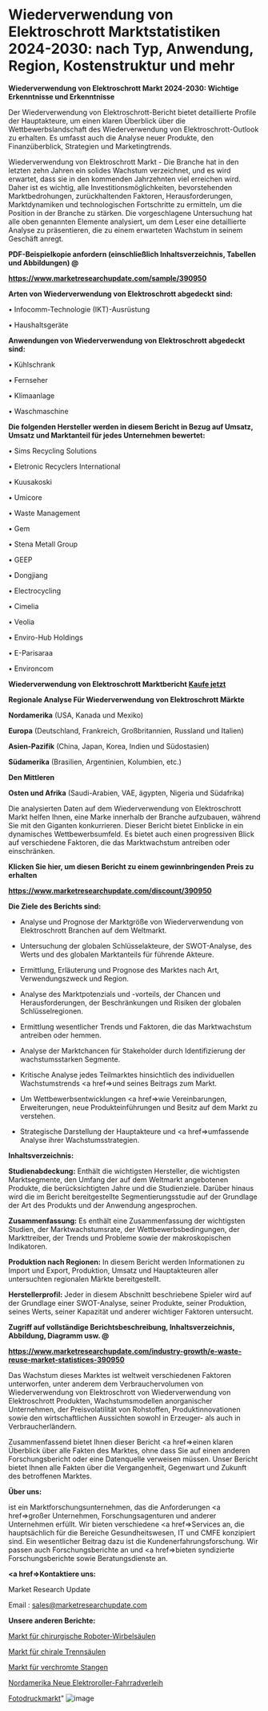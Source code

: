 # Wiederverwendung von Elektroschrott Marktstatistiken 2024-2030: nach Typ, Anwendung, Region, Kostenstruktur und mehr

<strong>Wiederverwendung von Elektroschrott Markt 2024-2030: Wichtige Erkenntnisse und Erkenntnisse</strong>

Der Wiederverwendung von Elektroschrott-Bericht bietet detaillierte Profile der Hauptakteure, um einen klaren Überblick über die Wettbewerbslandschaft des Wiederverwendung von Elektroschrott-Outlook zu erhalten. Es umfasst auch die Analyse neuer Produkte, den Finanzüberblick, Strategien und Marketingtrends.

Wiederverwendung von Elektroschrott Markt - Die Branche hat in den letzten zehn Jahren ein solides Wachstum verzeichnet, und es wird erwartet, dass sie in den kommenden Jahrzehnten viel erreichen wird. Daher ist es wichtig, alle Investitionsmöglichkeiten, bevorstehenden Marktbedrohungen, zurückhaltenden Faktoren, Herausforderungen, Marktdynamiken und technologischen Fortschritte zu ermitteln, um die Position in der Branche zu stärken. Die vorgeschlagene Untersuchung hat alle oben genannten Elemente analysiert, um dem Leser eine detaillierte Analyse zu präsentieren, die zu einem erwarteten Wachstum in seinem Geschäft anregt.



<strong><b>PDF-Beispielkopie anfordern (einschließlich Inhaltsverzeichnis, Tabellen und Abbildungen) @ </b></strong>

<strong><a href=https://www.marketresearchupdate.com/sample/390950>

<strong>https://www.marketresearchupdate.com/sample/390950</u></a></strong></strong>



<strong>Arten von Wiederverwendung von Elektroschrott abgedeckt sind:</strong>

• Infocomm-Technologie (IKT)-Ausrüstung

• Haushaltsgeräte



<strong>Anwendungen von Wiederverwendung von Elektroschrott abgedeckt sind:</strong>

• Kühlschrank

• Fernseher

• Klimaanlage

• Waschmaschine



<strong>Die folgenden Hersteller werden in diesem Bericht in Bezug auf Umsatz, Umsatz und Marktanteil für jedes Unternehmen bewertet:</strong>

• Sims Recycling Solutions

• Eletronic Recyclers International

• Kuusakoski

• Umicore

• Waste Management

• Gem

• Stena Metall Group

• GEEP

• Dongjiang

• Electrocycling

• Cimelia

• Veolia

• Enviro-Hub Holdings

• E-Parisaraa

• Environcom



<strong>Wiederverwendung von Elektroschrott Marktbericht <a href=https://www.marketresearchupdate.com/buynow/390950>Kaufe jetzt</a></strong>



<strong>Regionale Analyse Für Wiederverwendung von Elektroschrott Märkte</strong>



<strong>Nordamerika</strong> (USA, Kanada und Mexiko)



<strong>Europa</strong> (Deutschland, Frankreich, Großbritannien, Russland und Italien)



<strong>Asien-Pazifik</strong> (China, Japan, Korea, Indien und Südostasien)



<strong>Südamerika</strong> (Brasilien, Argentinien, Kolumbien, etc.)



<strong>Den Mittleren</strong> 

<strong>Osten und Afrika</strong> (Saudi-Arabien, VAE, ägypten, Nigeria und Südafrika)

Die analysierten Daten auf dem Wiederverwendung von Elektroschrott Markt helfen Ihnen, eine Marke innerhalb der Branche aufzubauen, während Sie mit den Giganten konkurrieren. Dieser Bericht bietet Einblicke in ein dynamisches Wettbewerbsumfeld. Es bietet auch einen progressiven Blick auf verschiedene Faktoren, die das Marktwachstum antreiben oder einschränken.



<strong>Klicken Sie hier, um diesen Bericht zu einem gewinnbringenden Preis zu erhalten
</strong>

<strong><a href=https://www.marketresearchupdate.com/discount/390950>https://www.marketresearchupdate.com/discount/390950</b></u></strong></a>



<strong>Die Ziele des Berichts sind:</strong>

- Analyse und Prognose der Marktgröße von Wiederverwendung von Elektroschrott Branchen auf dem Weltmarkt.

- Untersuchung der globalen Schlüsselakteure, der SWOT-Analyse, des Werts und des globalen Marktanteils für führende Akteure.

- Ermittlung, Erläuterung und Prognose des Marktes nach Art, Verwendungszweck und Region.

- Analyse des Marktpotenzials und -vorteils, der Chancen und Herausforderungen, der Beschränkungen und Risiken der globalen Schlüsselregionen.

- Ermittlung wesentlicher Trends und Faktoren, die das Marktwachstum antreiben oder hemmen.

- Analyse der Marktchancen für Stakeholder durch Identifizierung der wachstumsstarken Segmente.

- Kritische Analyse jedes Teilmarktes hinsichtlich des individuellen Wachstumstrends <a href=>und</a> seines Beitrags zum Markt.

- Um Wettbewerbsentwicklungen <a href=>wie</a> Vereinbarungen, Erweiterungen, neue Produkteinführungen und Besitz auf dem Markt zu verstehen.

- Strategische Darstellung der Hauptakteure und <a href=>umfas</a>sende Analyse ihrer Wachstumsstrategien.



<strong>Inhaltsverzeichnis:</strong>



<strong>Studienabdeckung:</strong> Enthält die wichtigsten Hersteller, die wichtigsten Marktsegmente, den Umfang der auf dem Weltmarkt angebotenen Produkte, die berücksichtigten Jahre und die Studienziele. Darüber hinaus wird die im Bericht bereitgestellte Segmentierungsstudie auf der Grundlage der Art des Produkts und der Anwendung angesprochen.



<strong>Zusammenfassung:</strong> Es enthält eine Zusammenfassung der wichtigsten Studien, der Marktwachstumsrate, der Wettbewerbsbedingungen, der Markttreiber, der Trends und Probleme sowie der makroskopischen Indikatoren.



<strong>Produktion nach Regionen:</strong> In diesem Bericht werden Informationen zu Import und Export, Produktion, Umsatz und Hauptakteuren aller untersuchten regionalen Märkte bereitgestellt.



<strong>Herstellerprofil:</strong> Jeder in diesem Abschnitt beschriebene Spieler wird auf der Grundlage einer SWOT-Analyse, seiner Produkte, seiner Produktion, seines Werts, seiner Kapazität und anderer wichtiger Faktoren untersucht.



<strong><b>Zugriff auf vollständige Berichtsbeschreibung, Inhaltsverzeichnis, Abbildung, Diagramm usw. @ </b></strong>

<strong><a href=https://www.marketresearchupdate.com/industry-growth/e-waste-reuse-market-statistices-390950>https://www.marketresearchupdate.com/industry-growth/e-waste-reuse-market-statistices-390950</a></strong>

Das Wachstum dieses Marktes ist weltweit verschiedenen Faktoren unterworfen, unter anderem dem Verbrauchervolumen von Wiederverwendung von Elektroschrott von Wiederverwendung von Elektroschrott Produkten, Wachstumsmodellen anorganischer Unternehmen, der Preisvolatilität von Rohstoffen, Produktinnovationen sowie den wirtschaftlichen Aussichten sowohl in Erzeuger- als auch in Verbraucherländern.

Zusammenfassend bietet Ihnen dieser Bericht <a href=>einen</a> klaren Überblick über alle Fakten des Marktes, ohne dass Sie auf einen anderen Forschungsbericht oder eine Datenquelle verweisen müssen. Unser Bericht bietet Ihnen alle Fakten über die Vergangenheit, Gegenwart und Zukunft des betroffenen Marktes.



<strong>Über uns:</strong>

 ist ein Marktforschungsunternehmen, das die Anforderungen <a href=>großer</a> Unternehmen, Forschungsagenturen und anderer Unternehmen erfüllt. Wir bieten verschiedene <a href=>Services</a> an, die hauptsächlich für die Bereiche Gesundheitswesen, IT und CMFE konzipiert sind. Ein wesentlicher Beitrag dazu ist die Kundenerfahrungsforschung. Wir passen auch Forschungsberichte an und <a href=>bieten</a> syndizierte Forschungsberichte sowie Beratungsdienste an.



<strong><a href=>Kontaktiere uns:</a></strong>

Market Research Update

Email : sales@marketresearchupdate.com



<strong>Unsere anderen Berichte:</strong>

<a href=https://www.linkedin.com/pulse/surgical-robots-spine-market-current-business>Markt für chirurgische Roboter-Wirbelsäulen</a>

<a href=https://www.linkedin.com/pulse/chiral-separation-column-market-research-report>Markt für chirale Trennsäulen</a>

<a href=https://www.linkedin.com/pulse/chrome-plated-rod-market-outlooks-2023-size-players-cost>Markt für verchromte Stangen</a>

<a href=https://www.linkedin.com/pulse/north-america-new-electric-scooter-bike-rentals>Nordamerika Neue Elektroroller-Fahrradverleih</a>

<a href=https://www.linkedin.com/pulse/photo-printing-market-report-covers-3klsc/>Fotodruckmarkt</a>"
![image](https://github.com/Gayatrikarjule/Market-Analysis-361/assets/97346546/db7bbece-bec3-4196-9b19-0cfad211d908)

